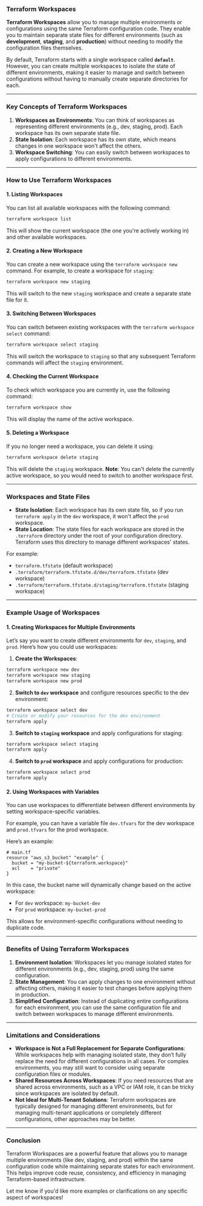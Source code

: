 ### Terraform Workspaces

**Terraform Workspaces** allow you to manage multiple environments or configurations using the same Terraform configuration code. They enable you to maintain separate state files for different environments (such as **development**, **staging**, and **production**) without needing to modify the configuration files themselves.

By default, Terraform starts with a single workspace called **`default`**. However, you can create multiple workspaces to isolate the state of different environments, making it easier to manage and switch between configurations without having to manually create separate directories for each.

---

### Key Concepts of Terraform Workspaces

1. **Workspaces as Environments**: You can think of workspaces as representing different environments (e.g., dev, staging, prod). Each workspace has its own separate state file.
2. **State Isolation**: Each workspace has its own state, which means changes in one workspace won't affect the others.
3. **Workspace Switching**: You can easily switch between workspaces to apply configurations to different environments.

---

### How to Use Terraform Workspaces

#### 1. **Listing Workspaces**
You can list all available workspaces with the following command:

```bash
terraform workspace list
```

This will show the current workspace (the one you're actively working in) and other available workspaces.

#### 2. **Creating a New Workspace**
You can create a new workspace using the `terraform workspace new` command. For example, to create a workspace for `staging`:

```bash
terraform workspace new staging
```

This will switch to the new `staging` workspace and create a separate state file for it.

#### 3. **Switching Between Workspaces**
You can switch between existing workspaces with the `terraform workspace select` command:

```bash
terraform workspace select staging
```

This will switch the workspace to `staging` so that any subsequent Terraform commands will affect the `staging` environment.

#### 4. **Checking the Current Workspace**
To check which workspace you are currently in, use the following command:

```bash
terraform workspace show
```

This will display the name of the active workspace.

#### 5. **Deleting a Workspace**
If you no longer need a workspace, you can delete it using:

```bash
terraform workspace delete staging
```

This will delete the `staging` workspace. **Note**: You can't delete the currently active workspace, so you would need to switch to another workspace first.

---

### Workspaces and State Files

- **State Isolation**: Each workspace has its own state file, so if you run `terraform apply` in the `dev` workspace, it won't affect the `prod` workspace.
- **State Location**: The state files for each workspace are stored in the `.terraform` directory under the root of your configuration directory. Terraform uses this directory to manage different workspaces' states.
  
For example:
- `terraform.tfstate` (default workspace)
- `.terraform/terraform.tfstate.d/dev/terraform.tfstate` (dev workspace)
- `.terraform/terraform.tfstate.d/staging/terraform.tfstate` (staging workspace)

---

### Example Usage of Workspaces

#### 1. **Creating Workspaces for Multiple Environments**
Let’s say you want to create different environments for `dev`, `staging`, and `prod`. Here’s how you could use workspaces:

1. **Create the Workspaces**:

```bash
terraform workspace new dev
terraform workspace new staging
terraform workspace new prod
```

2. **Switch to `dev` workspace** and configure resources specific to the dev environment:

```bash
terraform workspace select dev
# Create or modify your resources for the dev environment
terraform apply
```

3. **Switch to `staging` workspace** and apply configurations for staging:

```bash
terraform workspace select staging
terraform apply
```

4. **Switch to `prod` workspace** and apply configurations for production:

```bash
terraform workspace select prod
terraform apply
```

#### 2. **Using Workspaces with Variables**
You can use workspaces to differentiate between different environments by setting workspace-specific variables.

For example, you can have a variable file `dev.tfvars` for the dev workspace and `prod.tfvars` for the prod workspace.

Here’s an example:

```hcl
# main.tf
resource "aws_s3_bucket" "example" {
  bucket = "my-bucket-${terraform.workspace}"
  acl    = "private"
}
```

In this case, the bucket name will dynamically change based on the active workspace:

- For `dev` workspace: `my-bucket-dev`
- For `prod` workspace: `my-bucket-prod`

This allows for environment-specific configurations without needing to duplicate code.

---

### Benefits of Using Terraform Workspaces

1. **Environment Isolation**: Workspaces let you manage isolated states for different environments (e.g., dev, staging, prod) using the same configuration.
2. **State Management**: You can apply changes to one environment without affecting others, making it easier to test changes before applying them in production.
3. **Simplified Configuration**: Instead of duplicating entire configurations for each environment, you can use the same configuration file and switch between workspaces to manage different environments.

---

### Limitations and Considerations
- **Workspace is Not a Full Replacement for Separate Configurations**: While workspaces help with managing isolated state, they don’t fully replace the need for different configurations in all cases. For complex environments, you may still want to consider using separate configuration files or modules.
- **Shared Resources Across Workspaces**: If you need resources that are shared across environments, such as a VPC or IAM role, it can be tricky since workspaces are isolated by default.
- **Not Ideal for Multi-Tenant Solutions**: Terraform workspaces are typically designed for managing different environments, but for managing multi-tenant applications or completely different configurations, other approaches may be better.

---

### Conclusion

Terraform Workspaces are a powerful feature that allows you to manage multiple environments (like dev, staging, and prod) within the same configuration code while maintaining separate states for each environment. This helps improve code reuse, consistency, and efficiency in managing Terraform-based infrastructure.

Let me know if you'd like more examples or clarifications on any specific aspect of workspaces!